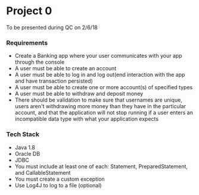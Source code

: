 # Project 0
To be presented during QC on 2/6/18


### Requirements

* Create a Banking app where your user communicates with your app through the console 
* A user must be able to create an account
* A user must be able to log in and log out(end interaction with the app and have transaction persisted)
* A user must be able to create one or more account(s) of specified types
* A user must be able to withdraw and deposit money 
* There should be validation to make sure that usernames are unique, users aren't withdrawing more money than they have in the particular account, and that the application will not stop running if a user enters an incompatible data type with what your application expects

### Tech Stack

* Java 1.8
* Oracle DB
* JDBC
* You must include at least one of each: Statement, PreparedStatement, and CallableStatement
* You must create a custom exception 
* Use Log4J to log to a file (optional)